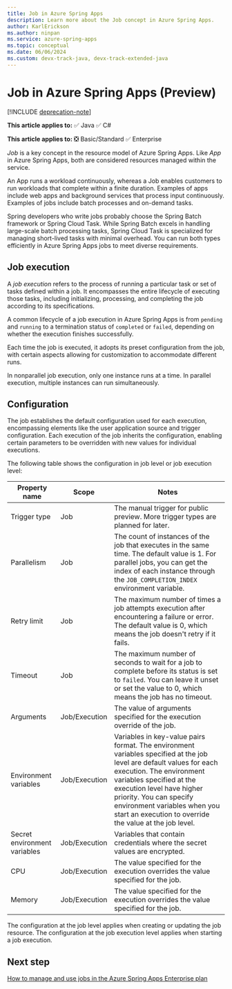 ```yaml
---
title: Job in Azure Spring Apps
description: Learn more about the Job concept in Azure Spring Apps.
author: KarlErickson
ms.author: ninpan
ms.service: azure-spring-apps
ms.topic: conceptual
ms.date: 06/06/2024
ms.custom: devx-track-java, devx-track-extended-java
---
```


# Job in Azure Spring Apps (Preview)

[!INCLUDE [deprecation-note](../includes/deprecation-note.md)]

**This article applies to:** ✅ Java ✅ C#

**This article applies to:** ❎ Basic/Standard ✅ Enterprise

*Job* is a key concept in the resource model of Azure Spring Apps. Like *App* in Azure Spring Apps, both are considered resources managed within the service.

An App runs a workload continuously, whereas a Job enables customers to run workloads that complete within a finite duration. Examples of apps include web apps and background services that process input continuously. Examples of jobs include batch processes and on-demand tasks.

Spring developers who write jobs probably choose the Spring Batch framework or Spring Cloud Task. While Spring Batch excels in handling large-scale batch processing tasks, Spring Cloud Task is specialized for managing short-lived tasks with minimal overhead. You can run both types efficiently in Azure Spring Apps jobs to meet diverse requirements.

## Job execution

A *job execution* refers to the process of running a particular task or set of tasks defined within a job. It encompasses the entire lifecycle of executing those tasks, including initializing, processing, and completing the job according to its specifications.

A common lifecycle of a job execution in Azure Spring Apps is from `pending` and `running` to a termination status of `completed` or `failed`, depending on whether the execution finishes successfully.

Each time the job is executed, it adopts its preset configuration from the job, with certain aspects allowing for customization to accommodate different runs.

In nonparallel job execution, only one instance runs at a time. In parallel execution, multiple instances can run simultaneously.

## Configuration

The job establishes the default configuration used for each execution, encompassing elements like the user application source and trigger configuration. Each execution of the job inherits the configuration, enabling certain parameters to be overridden with new values for individual executions.

The following table shows the configuration in job level or job execution level:

| Property name                | Scope         | Notes                                                                                                                                                                                                                                                                                                                       |
|------------------------------|---------------|-----------------------------------------------------------------------------------------------------------------------------------------------------------------------------------------------------------------------------------------------------------------------------------------------------------------------------|
| Trigger type                 | Job           | The manual trigger for public preview. More trigger types are planned for later.                                                                                                                                                                                                                                            |
| Parallelism                  | Job           | The count of instances of the job that executes in the same time. The default value is 1. For parallel jobs, you can get the index of each instance through the `JOB_COMPLETION_INDEX` environment variable.                                                                                                                |
| Retry limit                  | Job           | The maximum number of times a job attempts execution after encountering a failure or error. The default value is 0, which means the job doesn't retry if it fails.                                                                                                                                                          |
| Timeout                      | Job           | The maximum number of seconds to wait for a job to complete before its status is set to `failed`. You can leave it unset or set the value to 0, which means the job has no timeout.                                                                                                                                         |
| Arguments                    | Job/Execution | The value of arguments specified for the execution override of the job.                                                                                                                                                                                                                                                     |
| Environment variables        | Job/Execution | Variables in key-value pairs format. The environment variables specified at the job level are default values for each execution. The environment variables specified at the execution level have higher priority. You can specify environment variables when you start an execution to override the value at the job level. |
| Secret environment variables | Job/Execution | Variables that contain credentials where the secret values are encrypted.                                                                                                                                                                                                                                                   |
| CPU                          | Job/Execution | The value specified for the execution overrides the value specified for the job.                                                                                                                                                                                                                                            |
| Memory                       | Job/Execution | The value specified for the execution overrides the value specified for the job.                                                                                                                                                                                                                                            |

The configuration at the job level applies when creating or updating the job resource. The configuration at the job execution level applies when starting a job execution.

## Next step

[How to manage and use jobs in the Azure Spring Apps Enterprise plan](how-to-manage-job.md)
